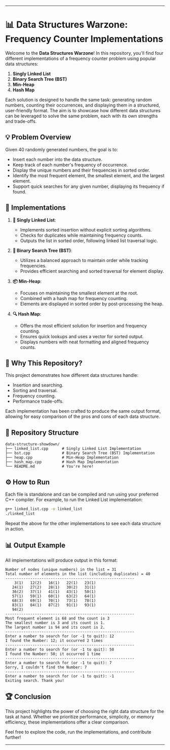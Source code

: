 

---

# 📊 Data Structures Warzone: Frequency Counter Implementations

Welcome to the **Data Structures Warzone**! In this repository, you'll find four different implementations of a frequency counter problem using popular data structures:

1. **Singly Linked List**
2. **Binary Search Tree (BST)**
3. **Min-Heap**
4. **Hash Map**

Each solution is designed to handle the same task: generating random numbers, counting their occurrences, and displaying them in a structured, user-friendly format. The aim is to showcase how different data structures can be leveraged to solve the same problem, each with its own strengths and trade-offs.

## 💡 Problem Overview

Given 40 randomly generated numbers, the goal is to:
- Insert each number into the data structure.
- Keep track of each number's frequency of occurrence.
- Display the unique numbers and their frequencies in sorted order.
- Identify the most frequent element, the smallest element, and the largest element.
- Support quick searches for any given number, displaying its frequency if found.

## 🚀 Implementations

1. **🔗 Singly Linked List**:
    - Implements sorted insertion without explicit sorting algorithms.
    - Checks for duplicates while maintaining frequency counts.
    - Outputs the list in sorted order, following linked list traversal logic.

2. **🌳 Binary Search Tree (BST)**:
    - Utilizes a balanced approach to maintain order while tracking frequencies.
    - Provides efficient searching and sorted traversal for element display.

3. **📦 Min-Heap**:
    - Focuses on maintaining the smallest element at the root.
    - Combined with a hash map for frequency counting.
    - Elements are displayed in sorted order by post-processing the heap.

4. **🔍 Hash Map**:
    - Offers the most efficient solution for insertion and frequency counting.
    - Ensures quick lookups and uses a vector for sorted output.
    - Displays numbers with neat formatting and aligned frequency counts.

## 🧠 Why This Repository?

This project demonstrates how different data structures handle:
- Insertion and searching.
- Sorting and traversal.
- Frequency counting.
- Performance trade-offs.

Each implementation has been crafted to produce the same output format, allowing for easy comparison of the pros and cons of each data structure.

## 📂 Repository Structure

```
data-structure-showdown/
├── linked_list.cpp      # Singly Linked List Implementation
├── bst.cpp              # Binary Search Tree (BST) Implementation
├── heap.cpp             # Min-Heap Implementation
├── hash_map.cpp         # Hash Map Implementation
└── README.md            # You're here!
```

## ⚙️ How to Run

Each file is standalone and can be compiled and run using your preferred C++ compiler. For example, to run the Linked List implementation:

```bash
g++ linked_list.cpp -o linked_list
./linked_list
```

Repeat the above for the other implementations to see each data structure in action.

## 📊 Output Example

All implementations will produce output in this format:

```
Number of nodes (unique numbers) in the list = 31
Total number of elements in the list (including duplicates) = 40
---------------------------------------------------------
    3(1)   12(2)   16(1)   22(1)   23(1)
   24(1)   27(2)   28(1)   30(2)   31(1)
   36(2)   37(1)   41(1)   43(1)   50(1)
   57(1)   59(1)   60(1)   63(2)   64(1)
   68(3)   69(1)   70(1)   73(1)   78(1)
   83(1)   84(1)   87(2)   91(1)   93(1)
   94(2)
---------------------------------------------------------
Most frequent element is 68 and the count is 3
The smallest number is 3 and its count is 1.
The largest number is 94 and its count is 2.
---------------------------------------------------------
Enter a number to search for (or -1 to quit): 12
I found the Number: 12; it occurred 2 times
---------------------------------------------------------
Enter a number to search for (or -1 to quit): 50
I found the Number: 50; it occurred 1 time
---------------------------------------------------------
Enter a number to search for (or -1 to quit): 7
Sorry, I couldn't find the Number: 7
---------------------------------------------------------
Enter a number to search for (or -1 to quit): -1
Exiting search. Thank you!
```

## 🏆 Conclusion

This project highlights the power of choosing the right data structure for the task at hand. Whether we prioritize performance, simplicity, or memory efficiency, these implementations offer a clear comparison.

Feel free to explore the code, run the implementations, and contribute further!

---

